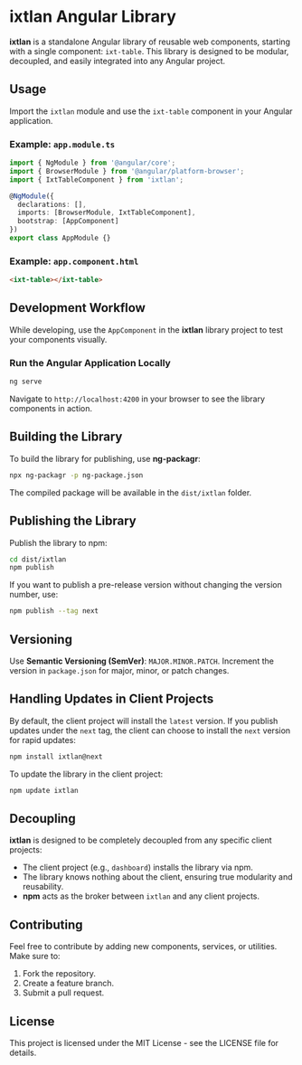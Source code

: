 
# ixtlan Angular Library

**ixtlan** is a standalone Angular library of reusable web components, starting with a single component: `ixt-table`. This library is designed to be modular, decoupled, and easily integrated into any Angular project.

## Usage

Import the `ixtlan` module and use the `ixt-table` component in your Angular application.

### Example: `app.module.ts`

```typescript
import { NgModule } from '@angular/core';
import { BrowserModule } from '@angular/platform-browser';
import { IxtTableComponent } from 'ixtlan';

@NgModule({
  declarations: [],
  imports: [BrowserModule, IxtTableComponent],
  bootstrap: [AppComponent]
})
export class AppModule {}
```

### Example: `app.component.html`

```html
<ixt-table></ixt-table>
```

## Development Workflow

While developing, use the `AppComponent` in the **ixtlan** library project to test your components visually.

### Run the Angular Application Locally

```bash
ng serve
```

Navigate to `http://localhost:4200` in your browser to see the library components in action.

## Building the Library

To build the library for publishing, use **ng-packagr**:

```bash
npx ng-packagr -p ng-package.json
```

The compiled package will be available in the `dist/ixtlan` folder.

## Publishing the Library

Publish the library to npm:

```bash
cd dist/ixtlan
npm publish
```

If you want to publish a pre-release version without changing the version number, use:

```bash
npm publish --tag next
```

## Versioning

Use **Semantic Versioning (SemVer)**: `MAJOR.MINOR.PATCH`. Increment the version in `package.json` for major, minor, or patch changes.

## Handling Updates in Client Projects

By default, the client project will install the `latest` version. If you publish updates under the `next` tag, the client can choose to install the `next` version for rapid updates:

```bash
npm install ixtlan@next
```

To update the library in the client project:

```bash
npm update ixtlan
```

## Decoupling

**ixtlan** is designed to be completely decoupled from any specific client projects:

- The client project (e.g., `dashboard`) installs the library via npm.
- The library knows nothing about the client, ensuring true modularity and reusability.
- **npm** acts as the broker between `ixtlan` and any client projects.

## Contributing

Feel free to contribute by adding new components, services, or utilities. Make sure to:

1. Fork the repository.
2. Create a feature branch.
3. Submit a pull request.

## License

This project is licensed under the MIT License - see the LICENSE file for details.
